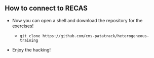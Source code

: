 ## How to connect to RECAS

- Now you can open a shell and download the repository for the exercises! 
    - ```git clone https://github.com/cms-patatrack/heterogeneous-training```

- Enjoy the hacking! 